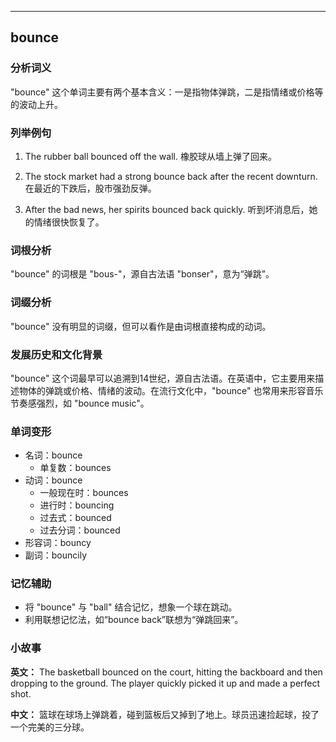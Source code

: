 
---------------
## bounce
### 分析词义
"bounce" 这个单词主要有两个基本含义：一是指物体弹跳，二是指情绪或价格等的波动上升。

### 列举例句
1. The rubber ball bounced off the wall.
   橡胶球从墙上弹了回来。
   
2. The stock market had a strong bounce back after the recent downturn.
   在最近的下跌后，股市强劲反弹。

3. After the bad news, her spirits bounced back quickly.
   听到坏消息后，她的情绪很快恢复了。

### 词根分析
"bounce" 的词根是 "bous-"，源自古法语 "bonser"，意为“弹跳”。

### 词缀分析
"bounce" 没有明显的词缀，但可以看作是由词根直接构成的动词。

### 发展历史和文化背景
"bounce" 这个词最早可以追溯到14世纪，源自古法语。在英语中，它主要用来描述物体的弹跳或价格、情绪的波动。在流行文化中，"bounce" 也常用来形容音乐节奏感强烈，如 "bounce music"。

### 单词变形
- 名词：bounce
  - 单复数：bounces
- 动词：bounce
  - 一般现在时：bounces
  - 进行时：bouncing
  - 过去式：bounced
  - 过去分词：bounced
- 形容词：bouncy
- 副词：bouncily

### 记忆辅助
- 将 "bounce" 与 "ball" 结合记忆，想象一个球在跳动。
- 利用联想记忆法，如“bounce back”联想为“弹跳回来”。

### 小故事
**英文：** The basketball bounced on the court, hitting the backboard and then dropping to the ground. The player quickly picked it up and made a perfect shot.

**中文：** 篮球在球场上弹跳着，碰到篮板后又掉到了地上。球员迅速捡起球，投了一个完美的三分球。

